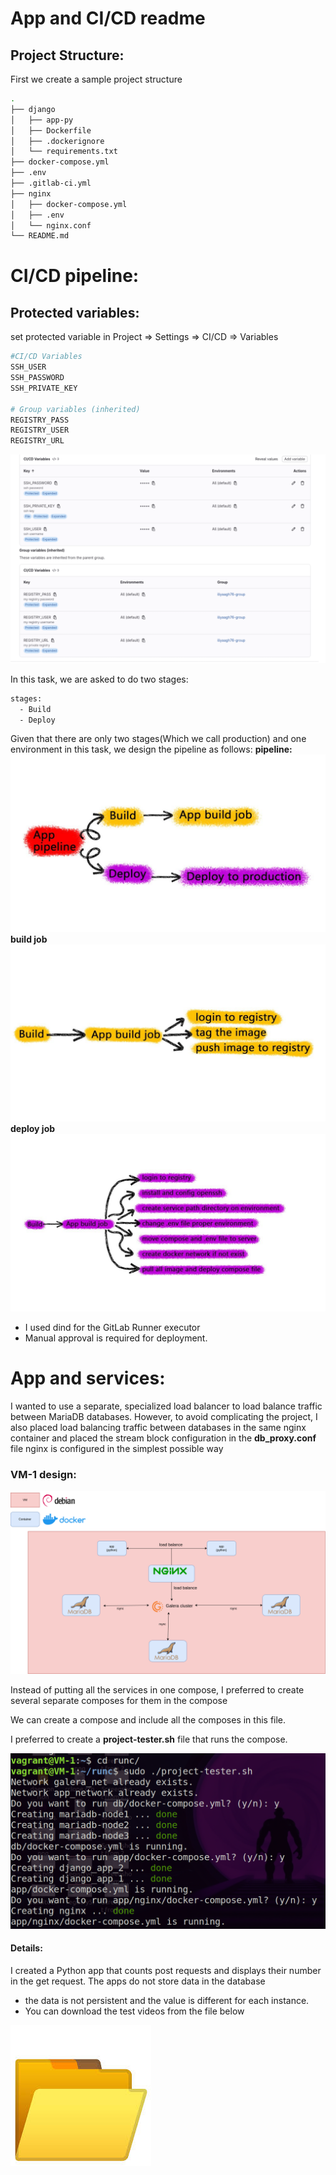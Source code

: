 # App and CI/CD readme

## Project Structure:
First we create a sample project structure
```bash
.
├── django
│   ├── app-py
│   ├── Dockerfile
│   ├── .dockerignore
│   └── requirements.txt
├── docker-compose.yml
├── .env
├── .gitlab-ci.yml
├── nginx
│   ├── docker-compose.yml
│   ├── .env
│   └── nginx.conf
└── README.md
```
# CI/CD pipeline:
## Protected variables:
set protected variable in Project ⇒ Settings ⇒ CI/CD ⇒ Variables

```bash
#CI/CD Variables
SSH_USER
SSH_PASSWORD
SSH_PRIVATE_KEY

# Group variables (inherited)
REGISTRY_PASS
REGISTRY_USER
REGISTRY_URL
```
![Gitlab variables](../images/GitlabVariables.png)

In this task, we are asked to do two stages:
```bash
stages:
  - Build
  - Deploy
```
Given that there are only two stages(Which we call production) and one environment in this task, we design the pipeline as follows:
**pipeline:**
![pipeline design](../images/pipeline.jpg)
**build job**
![build design](../images/build-jobs.jpg)
**deploy job**
![pipeline design](../images/deploy-jobs.jpg)

- I used dind for the GitLab Runner executor
- Manual approval is required for deployment.

# App and services:

I wanted to use a separate, specialized load balancer to load balance traffic between MariaDB databases. However, to avoid complicating the project, I also placed load balancing traffic between databases in the same nginx container and placed the stream block configuration in the **db_proxy.conf** file
nginx is configured in the simplest possible way
### VM-1 design:

![services](../images/nginx-design.png)

Instead of putting all the services in one compose, I preferred to create several separate composes for them in the compose

We can create a compose and include all the composes in this file.

I preferred to create a **project-tester.sh** file that runs the compose.

![project tester](../images/project-tester.png)

#### Details:

I created a Python app that counts post requests and displays their number in the get request. The apps do not store data in the database 
- the data is not persistent and the value is different for each instance. 
- You can download the test videos from the file below

[![My videos](../images/folder.jpeg)](https://drive.google.com/drive/folders/127x6qCi98HhCDw7KvZmLEcCjYQOXTY6j?usp=sharing)
